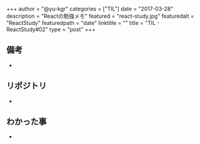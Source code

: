 +++
author = "@yu-kgr"
categories = ["TIL"]
date = "2017-03-28"
description = "Reactの勉強メモ"
featured = "react-study.jpg"
featuredalt = "ReactStudy"
featuredpath = "date"
linktitle = ""
title = "TIL - ReactStudy#02"
type = "post"
+++

## 備考
- 

## リポジトリ
- 

## わかった事
- 
